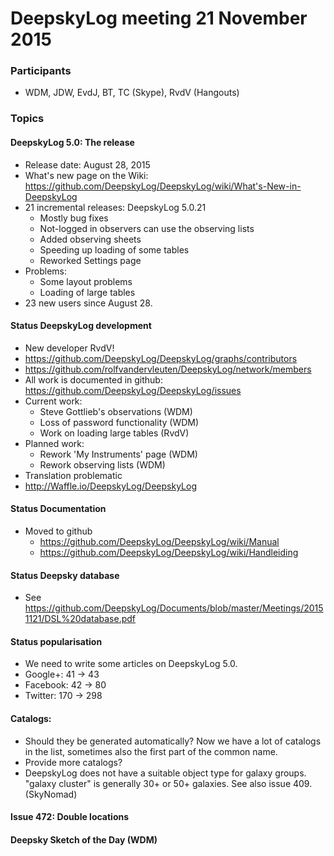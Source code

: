 # DeepskyLog meeting 21 November 2015

### Participants
+ WDM, JDW, EvdJ, BT, TC (Skype), RvdV (Hangouts)

### Topics
#### DeepskyLog 5.0: The release
+ Release date: August 28, 2015
+ What's new page on the Wiki: https://github.com/DeepskyLog/DeepskyLog/wiki/What's-New-in-DeepskyLog
+ 21 incremental releases: DeepskyLog 5.0.21
  + Mostly bug fixes
  + Not-logged in observers can use the observing lists
  + Added observing sheets
  + Speeding up loading of some tables
  + Reworked Settings page
+ Problems:
  + Some layout problems
  + Loading of large tables
+ 23 new users since August 28.

#### Status DeepskyLog development
+ New developer RvdV!
+ https://github.com/DeepskyLog/DeepskyLog/graphs/contributors
+ https://github.com/rolfvandervleuten/DeepskyLog/network/members
+ All work is documented in github: https://github.com/DeepskyLog/DeepskyLog/issues
+ Current work:
  + Steve Gottlieb's observations (WDM)
  + Loss of password functionality (WDM)
  + Work on loading large tables (RvdV)
+ Planned work:
  + Rework 'My Instruments' page (WDM)
  + Rework observing lists (WDM)
+ Translation problematic
+ http://Waffle.io/DeepskyLog/DeepskyLog

#### Status Documentation
+ Moved to github
  + https://github.com/DeepskyLog/DeepskyLog/wiki/Manual
  + https://github.com/DeepskyLog/DeepskyLog/wiki/Handleiding

#### Status Deepsky database
+ See https://github.com/DeepskyLog/Documents/blob/master/Meetings/20151121/DSL%20database.pdf

#### Status popularisation
+ We need to write some articles on DeepskyLog 5.0.
+ Google+: 41 -> 43
+ Facebook: 42 -> 80
+ Twitter: 170 -> 298

#### Catalogs:
  + Should they be generated automatically? Now we have a lot of catalogs in the list, sometimes also the first part of the common name.
  + Provide more catalogs?
  + DeepskyLog does not have a suitable object type for galaxy groups. "galaxy cluster" is generally 30+ or 50+ galaxies. See also issue 409. (SkyNomad)

#### Issue 472: Double locations
#### Deepsky Sketch of the Day (WDM)
